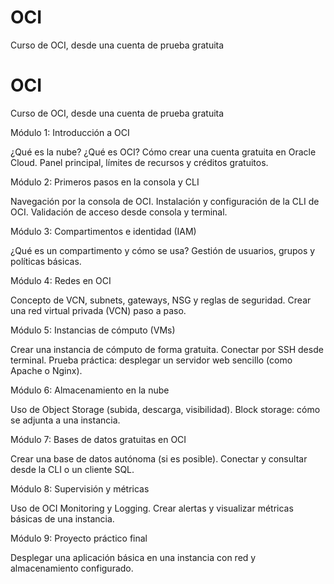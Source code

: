 # OCI
Curso de OCI, desde una cuenta de prueba gratuita


# OCI
Curso de OCI, desde una cuenta de prueba gratuita


Módulo 1: Introducción a OCI

¿Qué es la nube? ¿Qué es OCI?
Cómo crear una cuenta gratuita en Oracle Cloud.
Panel principal, límites de recursos y créditos gratuitos.


Módulo 2: Primeros pasos en la consola y CLI

Navegación por la consola de OCI.
Instalación y configuración de la CLI de OCI.
Validación de acceso desde consola y terminal.


Módulo 3: Compartimentos e identidad (IAM)

¿Qué es un compartimento y cómo se usa?
Gestión de usuarios, grupos y políticas básicas.


Módulo 4: Redes en OCI

Concepto de VCN, subnets, gateways, NSG y reglas de seguridad.
Crear una red virtual privada (VCN) paso a paso.


Módulo 5: Instancias de cómputo (VMs)

Crear una instancia de cómputo de forma gratuita.
Conectar por SSH desde terminal.
Prueba práctica: desplegar un servidor web sencillo (como Apache o Nginx).


Módulo 6: Almacenamiento en la nube

Uso de Object Storage (subida, descarga, visibilidad).
Block storage: cómo se adjunta a una instancia.


Módulo 7: Bases de datos gratuitas en OCI

Crear una base de datos autónoma (si es posible).
Conectar y consultar desde la CLI o un cliente SQL.


Módulo 8: Supervisión y métricas

Uso de OCI Monitoring y Logging.
Crear alertas y visualizar métricas básicas de una instancia.


Módulo 9: Proyecto práctico final

Desplegar una aplicación básica en una instancia con red y almacenamiento configurado.

